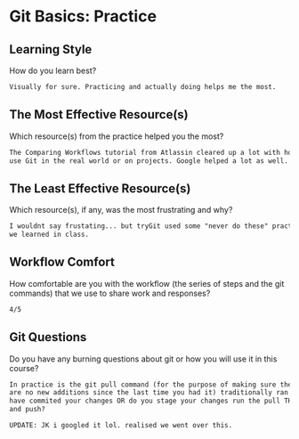 # Git Basics: Practice

## Learning Style

How do you learn best?

```md
Visually for sure. Practicing and actually doing helps me the most.
```

## The Most Effective Resource(s)

Which resource(s) from the practice helped you the most?

```md
The Comparing Workflows tutorial from Atlassin cleared up a lot with how we may
use Git in the real world or on projects. Google helped a lot as well.
```

## The Least Effective Resource(s)

Which resource(s), if any, was the most frustrating and why?

```md
I wouldnt say frustating... but tryGit used some "never do these" practices that
we learned in class.
```

## Workflow Comfort

How comfortable are you with the workflow (the series of steps and the git
commands) that we use to share work and responses?

```md
4/5
```

## Git Questions

Do you have any burning questions about git or how you will use it in this
course?

```md
In practice is the git pull command (for the purpose of making sure there
are no new additions since the last time you had it) traditionally ran after you
have commited your changes OR do you stage your changes run the pull THEN commit
and push?

UPDATE: JK i googled it lol. realised we went over this.
```
